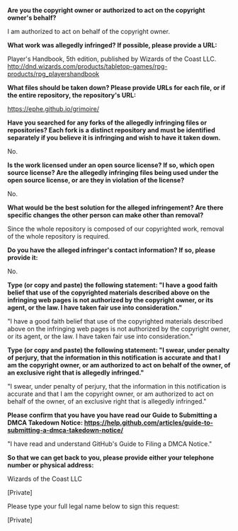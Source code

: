 __Are you the copyright owner or authorized to act on the copyright owner's behalf?__

I am authorized to act on behalf of the copyright owner.

__What work was allegedly infringed? If possible, please provide a URL:__

Player's Handbook, 5th edition, published by Wizards of the Coast LLC.
http://dnd.wizards.com/products/tabletop-games/rpg-products/rpg_playershandbook

__What files should be taken down? Please provide URLs for each file, or if the entire repository, the repository's URL:__

https://ephe.github.io/grimoire/

__Have you searched for any forks of the allegedly infringing files or repositories? Each fork is a distinct repository and must be identified separately if you believe it is infringing and wish to have it taken down.__

No.

__Is the work licensed under an open source license? If so, which open source license? Are the allegedly infringing files being used under the open source license, or are they in violation of the license?__

No.

__What would be the best solution for the alleged infringement? Are there specific changes the other person can make other than removal?__

Since the whole repository is composed of our copyrighted work, removal of the whole repository is required.

__Do you have the alleged infringer's contact information? If so, please provide it:__

No.

__Type (or copy and paste) the following statement: "I have a good faith belief that use of the copyrighted materials described above on the infringing web pages is not authorized by the copyright owner, or its agent, or the law. I have taken fair use into consideration."__

"I have a good faith belief that use of the copyrighted materials described above on the infringing web pages is not authorized by the copyright owner, or its agent, or the law. I have taken fair use into consideration."

__Type (or copy and paste) the following statement: "I swear, under penalty of perjury, that the information in this notification is accurate and that I am the copyright owner, or am authorized to act on behalf of the owner, of an exclusive right that is allegedly infringed."__

"I swear, under penalty of perjury, that the information in this notification is accurate and that I am the copyright owner, or am authorized to act on behalf of the owner, of an exclusive right that is allegedly infringed."

__Please confirm that you have you have read our Guide to Submitting a DMCA Takedown Notice: https://help.github.com/articles/guide-to-submitting-a-dmca-takedown-notice/__

"I have read and understand GitHub's Guide to Filing a DMCA Notice."

__So that we can get back to you, please provide either your telephone number or physical address:__

Wizards of the Coast LLC

[Private]

Please type your full legal name below to sign this request:

[Private]

